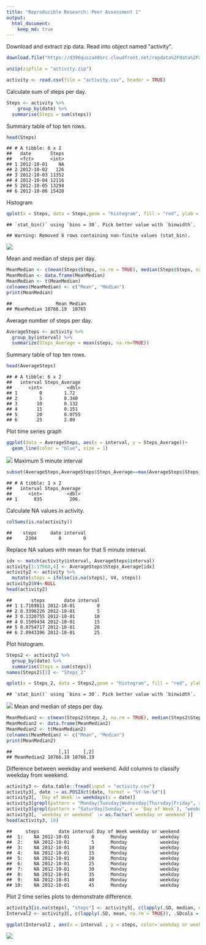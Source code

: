 ```yaml
---
title: "Reproducible Research: Peer Assessment 1"
output: 
  html_document:
    keep_md: true
---
```


Download and extract zip data. Read into object named "activity".


```r
download.file("https://d396qusza40orc.cloudfront.net/repdata%2Fdata%2Factivity.zip", destfile = "activity.zip")

unzip(zipfile = "activity.zip")

activity <- read.csv(file = "activity.csv", header = TRUE)
```

Calculate sum of steps per day. 



```r
Steps <- activity %>%
    group_by(date) %>%
  summarise(Steps = sum(steps))
```

Summary table of top ten rows.


```r
head(Steps)
```

```
## # A tibble: 6 x 2
##   date       Steps
##   <fct>      <int>
## 1 2012-10-01    NA
## 2 2012-10-02   126
## 3 2012-10-03 11352
## 4 2012-10-04 12116
## 5 2012-10-05 13294
## 6 2012-10-06 15420
```

Histogram


```r
qplot(x = Steps, data = Steps,geom = "histogram", fill = "red", ylab = "Frequency", main = "Daily Steps")
```

```
## `stat_bin()` using `bins = 30`. Pick better value with `binwidth`.
```

```
## Warning: Removed 8 rows containing non-finite values (stat_bin).
```

![](PA1_template_files/figure-html/unnamed-chunk-5-1.png)<!-- -->

Mean and median of steps per day.


```r
MeanMedian <- c(mean(Steps$Steps, na.rm = TRUE), median(Steps$Steps, na.rm = TRUE))
MeanMedian <- data.frame(MeanMedian)
MeanMedian <- t(MeanMedian)
colnames(MeanMedian) <- c("Mean", "Median")
print(MeanMedian)
```

```
##                Mean Median
## MeanMedian 10766.19  10765
```

Average number of steps per day.

```r
AverageSteps <- activity %>%
  group_by(interval) %>%
  summarize(Steps_Average = mean(steps, na.rm=TRUE))
```
Summary table of top ten rows.

```r
head(AverageSteps)
```

```
## # A tibble: 6 x 2
##   interval Steps_Average
##      <int>         <dbl>
## 1        0        1.72  
## 2        5        0.340 
## 3       10        0.132 
## 4       15        0.151 
## 5       20        0.0755
## 6       25        2.09
```
Plot time series graph

```r
ggplot(data = AverageSteps, aes(x = interval, y = Steps_Average))+
  geom_line(color = "blue", size = 1)
```

![](PA1_template_files/figure-html/unnamed-chunk-9-1.png)<!-- -->
Maximum 5 minute interval

```r
subset(AverageSteps,AverageSteps$Steps_Average==max(AverageSteps$Steps_Average))
```

```
## # A tibble: 1 x 2
##   interval Steps_Average
##      <int>         <dbl>
## 1      835          206.
```
Calculate NA values in activity.

```r
colSums(is.na(activity))
```

```
##    steps     date interval 
##     2304        0        0
```
Replace NA values with mean for that 5 minute interval.

```r
idx <- match(activity$interval, AverageSteps$interval)
activity[1:17568,4] <- AverageSteps$Steps_Average[idx]
activity2 <- activity %>%
  mutate(steps = ifelse(is.na(steps), V4, steps))
activity2$V4<-NULL
head(activity2)
```

```
##       steps       date interval
## 1 1.7169811 2012-10-01        0
## 2 0.3396226 2012-10-01        5
## 3 0.1320755 2012-10-01       10
## 4 0.1509434 2012-10-01       15
## 5 0.0754717 2012-10-01       20
## 6 2.0943396 2012-10-01       25
```
Plot histogram.

```r
Steps2 <- activity2 %>%
  group_by(date) %>%
  summarise(Steps = sum(steps))
names(Steps2)[2] <- "Steps_2"

qplot(x = Steps_2, data = Steps2,geom = "histogram", fill = "red", ylab = "Frequency", main = "Daily Steps (-NA)")
```

```
## `stat_bin()` using `bins = 30`. Pick better value with `binwidth`.
```

![](PA1_template_files/figure-html/unnamed-chunk-13-1.png)<!-- -->
Mean and median of steps per day.


```r
MeanMedian2 <- c(mean(Steps2$Steps_2, na.rm = TRUE), median(Steps2$Steps_2, na.rm = TRUE))
MeanMedian2 <- data.frame(MeanMedian2)
MeanMedian2 <- t(MeanMedian2)
colnames(MeanMedian) <- c("Mean", "Median")
print(MeanMedian2)
```

```
##                 [,1]     [,2]
## MeanMedian2 10766.19 10766.19
```
Difference between weekday and weekend.  Add columns to classify weekday from weekend.

```r
activity3 <- data.table::fread(input = "activity.csv")
activity3[, date := as.POSIXct(date, format = "%Y-%m-%d")]
activity3[, `Day of Week`:= weekdays(x = date)]
activity3[grepl(pattern = "Monday|Tuesday|Wednesday|Thursday|Friday", x = `Day of Week`), "weekday or weekend"] <- "weekday"
activity3[grepl(pattern = "Saturday|Sunday", x = `Day of Week`), "weekday or weekend"] <- "weekend"
activity3[, `weekday or weekend` := as.factor(`weekday or weekend`)]
head(activity3, 10)
```

```
##     steps       date interval Day of Week weekday or weekend
##  1:    NA 2012-10-01        0      Monday            weekday
##  2:    NA 2012-10-01        5      Monday            weekday
##  3:    NA 2012-10-01       10      Monday            weekday
##  4:    NA 2012-10-01       15      Monday            weekday
##  5:    NA 2012-10-01       20      Monday            weekday
##  6:    NA 2012-10-01       25      Monday            weekday
##  7:    NA 2012-10-01       30      Monday            weekday
##  8:    NA 2012-10-01       35      Monday            weekday
##  9:    NA 2012-10-01       40      Monday            weekday
## 10:    NA 2012-10-01       45      Monday            weekday
```
Plot 2 time series plots to demonstrate difference.

```r
activity3[is.na(steps), "steps"] <- activity3[, c(lapply(.SD, median, na.rm = TRUE)), .SDcols = c("steps")]
Interval2 <- activity3[, c(lapply(.SD, mean, na.rm = TRUE)), .SDcols = c("steps"), by = .(interval, `weekday or weekend`)] 

ggplot(Interval2 , aes(x = interval , y = steps, color=`weekday or weekend`)) + geom_line() + labs(title = "Avg. Daily Steps by Weektype", x = "Interval", y = "No. of Steps") + facet_wrap(~`weekday or weekend` , ncol = 1, nrow=2)
```

![](PA1_template_files/figure-html/unnamed-chunk-16-1.png)<!-- -->


